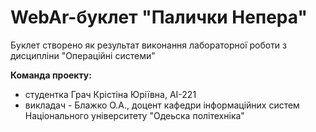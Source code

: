 # WebAr-буклет "Палички Непера"
Буклет створено як результат виконання лабораторної роботи з дисципліни "Операційні системи"

**Команда проекту:**
- студентка Грач Крістіна Юріївна, АІ-221
- викладач - Блажко О.А., доцент кафедри інформаційних систем Національного університету "Одеьска політехніка"
